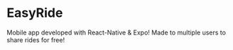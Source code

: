 # EasyRide
Mobile app developed with React-Native &amp; Expo! Made to multiple users to share rides for free!
